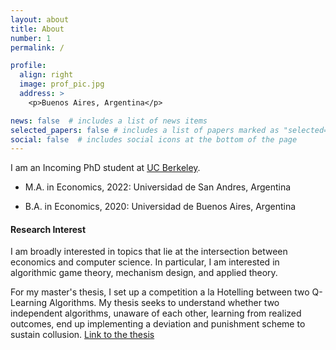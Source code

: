 ```yaml
---
layout: about
title: About
number: 1
permalink: /

profile:
  align: right
  image: prof_pic.jpg
  address: >
    <p>Buenos Aires, Argentina</p>

news: false  # includes a list of news items
selected_papers: false # includes a list of papers marked as "selected={true}"
social: false  # includes social icons at the bottom of the page
---
```


I am an Incoming PhD student at [UC Berkeley](https://www.econ.berkeley.edu/grad).


* M.A. in Economics, 2022: Universidad de San Andres, Argentina

* B.A. in Economics, 2020: Universidad de Buenos Aires, Argentina


#### Research Interest

I am broadly interested in topics that lie at the intersection between economics and computer science. In particular, I am interested in algorithmic game theory, mechanism design, and applied theory.

For my master's thesis, I set up a competition a la Hotelling between two Q-Learning Algorithms. My thesis seeks to understand whether two independent algorithms, unaware of each other, learning from realized outcomes, end up implementing a deviation and punishment scheme to sustain collusion. [Link to the thesis](https://repositorio.udesa.edu.ar/jspui/handle/10908/22800)
